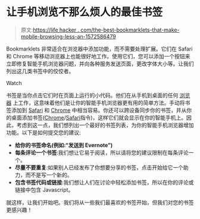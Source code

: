 # 让手机浏览不那么烦人的最佳书签

> 原文:[https://life hacker . com/the-best-bookmarklets-that-make-mobile-browsing-less-an-1572586479](https://lifehacker.com/the-best-bookmarklets-that-make-mobile-browsing-less-an-1572586479)

Bookmarklets 非常适合在浏览器中添加功能，而不需要处理扩展。它们在 Safari 和 Chrome 等移动浏览器上也能很好地工作。使用它们，您可以添加一个按钮来立即修复智能手机浏览器问题，并向各种服务发送页面，更改字体大小等。让我们列出这几类书签中的佼佼者。

Watch

书签是当你点击它们时在页面上运行的小代码。他们在从手机到桌面的任何 [浏览器](http://lifehacker.com/five-custom-searches-you-should-enable-in-your-browser-5971715) 上工作，这意味着他们是让你的智能手机浏览器更有用的简单方法。手动将书签添加到 [Safari](https://lifehacker.com/quickly-add-bookmarklets-to-safari-using-a-url-trick-5969040) 和 [Chrome](http://lifehacker.com/use-bookmarklets-to-easily-send-web-pages-to-pocket-ev-5987539) 中相当容易。你还可以跨设备同步你的书签，并从你的桌面添加书签([Chrome](https://support.google.com/chrome/answer/2392075)/[Safari](http://www.apple.com/icloud/features/)指令)，这样它们就会显示在你的智能手机上。因此，考虑到这一点，我们想列出一个最好的书签列表，为你的智能手机浏览器增加功能。以下是如何提交您的建议:

*   **给你的书签命名(例如:“发送到 Evernote”)**
*   **每条评论一个书签**:我们想让它易于阅读，所以请将您的建议限制在每条评论一个。
*   **尽量不要重复**:如果别人已经发布了你想要分享的书签，点击开始给它一个助力，而不是写一个新的。
*   **包含书签代码或链接**:我们想让人们在讨论中轻松添加书签，所以在你的评论或链接中包含 Javascript。

就这样，让我们开始吧。我们将从一些我们最喜欢的书签开始，但我们对您的书签更感兴趣！